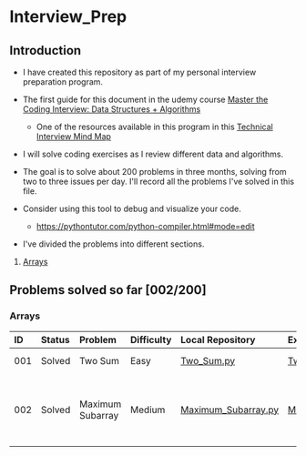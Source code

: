 # Interview_Prep

## Introduction
- I have created this repository as part of my personal interview preparation
program.

- The first guide for this document in the udemy course
[Master the Coding Interview: Data Structures + Algorithms](https://www.udemy.com/course/master-the-coding-interview-data-structures-algorithms/?couponCode=ST22MT92324B)

  - One of the resources available in this program in this [Technical Interview Mind Map](./Resources/Master_the_Interview_Click_here_for_Course_Link_.pdf)

- I will solve coding exercises as I review different data and algorithms.

- The goal is to solve about 200 problems in three months, solving from two to
three issues per day. I'll record all the problems I've solved in this file.

- Consider using this tool to debug and visualize your code.
  - https://pythontutor.com/python-compiler.html#mode=edit

- I've divided the problems into different sections.

1. [Arrays](./Arrays/)

## Problems solved so far [002/200]

### Arrays

|ID  |Status         |Problem          |Difficulty |Local Repository                                   |External|Concepts|
|:---|:--------------|:----------------|:----------|:--------------------------------------------------|:-------|:-------|
|001 | Solved        |Two Sum          |Easy       |[Two_Sum.py](./Arrays/Two_Sum.py)                  |[Two_Sum](https://leetcode.com/problems/two-sum/)|Arrays, loops|
|002 | Solved        |Maximum Subarray |Medium     |[Maximum_Subarray.py](./Arrays/Maximum_Subarray.py)|[Maximum_Subarray](https://leetcode.com/problems/maximum-subarray/description/)|Divide and Conquer Approach, Kadane's Algorithm|
